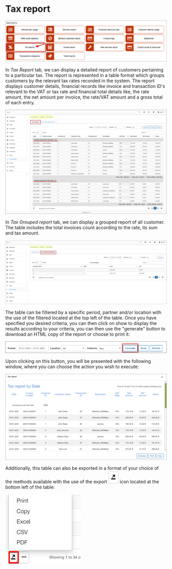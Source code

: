 Tax report
=============

![Tax report](1.png)

In *Tax Report* tab, we can display a detailed report of customers pertaining to a particular tax. The report is represented in a table format which groups customers by the relevant tax rates recorded in the system. The report displays customer details, financial records like invoice and transaction ID's relevant to the VAT or tax rate and financial total details like, the rate amount, the net amount per invoice, the rate/VAT amount and a gross total of each entry.

![Tax report](2.png)

In *Tax Grouped report* tab, we can display a grouped report of all customer. The table includes the total invoices count according to the rate, its sum and tax amount.

![Tax report](2.1.png)

The table can be filtered by a specific period, partner and/or location with the use of the filtered located at the top left of the table. Once you have specified you desired criteria, you can then click on show to display the results according to your criteria, you can then use the "generate" button to download an HTML copy of the report or choose to print it:

![generate](3.png)

Upon clicking on this button, you will be presented with the following window, where you can choose the action you wish to execute:

![generate](4.png)

Additionally, this table can also be exported in a format of your choice of the methods available with the use of the export <icon class="image-icon">![Export](export.png)</icon> icon located at the bottom left of the table:

![export](export1.png)

